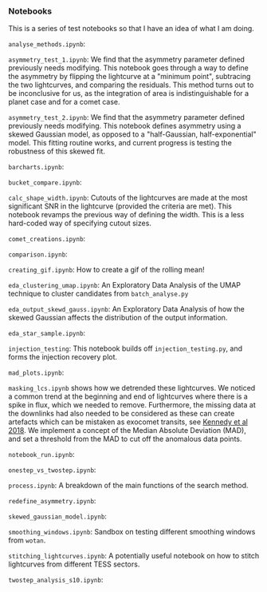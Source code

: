 ### Notebooks

This is a series of test notebooks so that I have an idea of what I am doing.

`analyse_methods.ipynb`:

`asymmetry_test_1.ipynb`: We find that the asymmetry parameter defined previously needs modifying. This notebook goes through a way to define the asymmetry by flipping the lightcurve at a "minimum point", subtracing the two lightcurves, and comparing the residuals. This method turns out to be inconclusive for us, as the integration of area is indistinguishable for a planet case and for a comet case.

`asymmetry_test_2.ipynb`: We find that the asymmetry parameter defined previously needs modifying. This notebook defines asymmetry using a skewed Gaussian model, as opposed to a "half-Gaussian, half-exponential" model. This fitting routine works, and current progress is testing the robustness of this skewed fit.

`barcharts.ipynb`:

`bucket_compare.ipynb`:

`calc_shape_width.ipynb`: Cutouts of the lightcurves are made at the most significant SNR in the lightcurve (provided the criteria are met). This notebook revamps the previous way of defining the width. This is a less hard-coded way of specifying cutout sizes.

`comet_creations.ipynb`:

`comparison.ipynb`:

`creating_gif.ipynb`: How to create a gif of the rolling mean!

`eda_clustering_umap.ipynb`: An Exploratory Data Analysis of the UMAP technique to cluster candidates from `batch_analyse.py`

`eda_output_skewd_gauss.ipynb`: An Exploratory Data Analysis of how the skewed Gaussian affects the distribution of the output information.

`eda_star_sample.ipynb`:

`injection_testing`: This notebook builds off `injection_testing.py`, and forms the injection recovery plot.

`mad_plots.ipynb`:

`masking_lcs.ipynb` shows how we detrended these lightcurves. We noticed a common trend at the beginning and end of lightcurves where there is a spike in flux, which we needed to remove. Furthermore, the missing data at the downlinks had also needed to be considered as these can create artefacts which can be mistaken as exocomet transits, see [Kennedy et al 2018](https://arxiv.org/abs/1811.03102). We implement a concept of the Median Absolute Deviation (MAD), and set a threshold from the MAD to cut off the anomalous data points. 

`notebook_run.ipynb`:

`onestep_vs_twostep.ipynb`:

`process.ipynb`: A breakdown of the main functions of the search method.

`redefine_asymmetry.ipynb`:

`skewed_gaussian_model.ipynb`:

`smoothing_windows.ipynb`: Sandbox on testing different smoothing windows from `wotan`.

`stitching_lightcurves.ipynb`: A potentially useful notebook on how to stitch lightcurves from different TESS sectors.

`twostep_analysis_s10.ipynb`:


